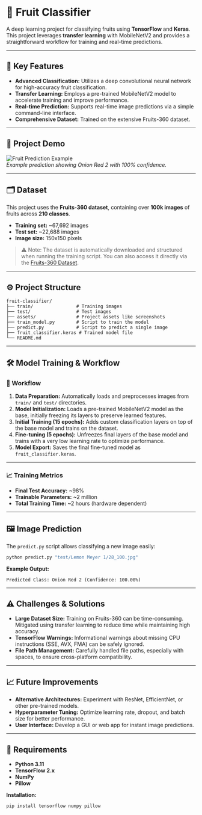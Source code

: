 # 🍏 Fruit Classifier

A deep learning project for classifying fruits using **TensorFlow** and **Keras**. This project leverages **transfer learning** with MobileNetV2 and provides a straightforward workflow for training and real-time predictions.

---

## 🚀 Key Features

- **Advanced Classification:** Utilizes a deep convolutional neural network for high-accuracy fruit classification.  
- **Transfer Learning:** Employs a pre-trained MobileNetV2 model to accelerate training and improve performance.  
- **Real-time Prediction:** Supports real-time image predictions via a simple command-line interface.  
- **Comprehensive Dataset:** Trained on the extensive Fruits-360 dataset.

---

## 📸 Project Demo

![Fruit Prediction Example](./assets/Screenshot%202025-09-07%20205549.png)  
*Example prediction showing Onion Red 2 with 100% confidence.*

---

## 🗂 Dataset

This project uses the **Fruits-360 dataset**, containing over **100k images** of fruits across **210 classes**.

- **Training set:** ~67,692 images  
- **Test set:** ~22,688 images  
- **Image size:** 150x150 pixels  

> ⚠️ Note: The dataset is automatically downloaded and structured when running the training script. You can also access it directly via the [Fruits-360 Dataset](https://www.kaggle.com/moltean/fruits).

---

## ⚙️ Project Structure

```
fruit-classifier/
├── train/                # Training images
├── test/                 # Test images
├── assets/               # Project assets like screenshots
├── train_model.py        # Script to train the model
├── predict.py            # Script to predict a single image
├── fruit_classifier.keras # Trained model file
└── README.md
```

---

## 🛠 Model Training & Workflow

### 📝 Workflow

1. **Data Preparation:** Automatically loads and preprocesses images from `train/` and `test/` directories.  
2. **Model Initialization:** Loads a pre-trained MobileNetV2 model as the base, initially freezing its layers to preserve learned features.  
3. **Initial Training (15 epochs):** Adds custom classification layers on top of the base model and trains on the dataset.  
4. **Fine-tuning (5 epochs):** Unfreezes final layers of the base model and trains with a very low learning rate to optimize performance.  
5. **Model Export:** Saves the final fine-tuned model as `fruit_classifier.keras`.

---

### 📈 Training Metrics

- **Final Test Accuracy:** ~98%  
- **Trainable Parameters:** ~2 million  
- **Total Training Time:** ~2 hours (hardware dependent)  

---

## 🖼 Image Prediction

The `predict.py` script allows classifying a new image easily:

```bash
python predict.py "test/Lemon Meyer 1/28_100.jpg"
```

**Example Output:**

```
Predicted Class: Onion Red 2 (Confidence: 100.00%)
```

---

## ⚠️ Challenges & Solutions

- **Large Dataset Size:** Training on Fruits-360 can be time-consuming. Mitigated using transfer learning to reduce time while maintaining high accuracy.  
- **TensorFlow Warnings:** Informational warnings about missing CPU instructions (SSE, AVX, FMA) can be safely ignored.  
- **File Path Management:** Carefully handled file paths, especially with spaces, to ensure cross-platform compatibility.

---

## 📈 Future Improvements

- **Alternative Architectures:** Experiment with ResNet, EfficientNet, or other pre-trained models.  
- **Hyperparameter Tuning:** Optimize learning rate, dropout, and batch size for better performance.  
- **User Interface:** Develop a GUI or web app for instant image predictions.

---

## 📌 Requirements

- **Python 3.11**  
- **TensorFlow 2.x**  
- **NumPy**  
- **Pillow**

**Installation:**

```bash
pip install tensorflow numpy pillow
```

